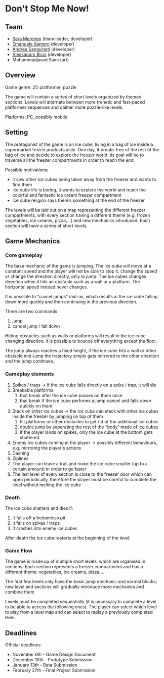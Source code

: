 # Don't Stop Me Now! #

## Team ##
- [Sara Merengo](https://github.com/SaraMerengo) (team leader, developer)
- [Emanuele Santoro](https://github.com/emanuelesantoro) (developer)
- [Andrea Sanguineti](https://github.com/AndreaNeti) (developer)
- [Alessandro Ricci](https://github.com/alessandro-ricci-16) (developer)
- Mohammadjavad Sami (art)

## Overview ##
Game genre: 2D platformer, puzzle

The game will contain a series of short levels organized by themed sections. Levels will alternate between more frenetic and fast-paced platformer sequences and calmer more puzzle-like levels.

Platforms: PC, possibly mobile

## Setting ##
The protagonist of the game is an ice cube, living in a bag of ice inside a supermarket frozen products aisle. One day, it breaks free of the rest of the bag of ice and decide to explore the freezer world: its goal will be to traverse all the freezer compartments in order to reach the end.

Possible motivations:
- it saw other ice cubes being taken away from the freezer and wants to find them
- ice cube life is boring, it wants to explore the world and reach the colorful and fantastic ice cream freezer compartment
- ice cube religion says there’s something at the end of the freezer

The levels will be laid out on a map representing the different freezer compartments, with every section having a different theme (e.g. frozen vegetables, ice creams, pizza,…) and new mechanics introduced. Each section will have a series of short levels.

## Game Mechanics ##

### Core gameplay ###

The base mechanic of the game is jumping. The ice cube will move at a constant speed and the player will not be able to stop it, change the speed or change the direction directly, only to jump. The ice cubes changes direction when it hits an obstacle such as a wall or a platform. The horizontal speed instead never changes.

It is possible to “cancel jumps” mid-air, which results in the ice cube falling down more quickly and then continuing in the previous direction.

There are two commands:
1. jump
2. cancel jump / fall down

Hitting obstacles such as walls or platforms will result in the ice cube changing direction. It is possible to bounce off everything except the floor.

The jump always reaches a fixed height, if the ice cube hits a wall or other obstacle mid-jump the trajectory simply gets mirrored to the other direction and the jump continues.

### Gameplay elements ###
1. Spikes / traps → if the ice cube falls directly on a spike / trap, it will die
2. Breakable platforms
    1. that break after the ice cube passes on them once
    2. that break if the ice cube performs a jump cancel and falls down quickly on them
3. Stack on other ice cubes → the ice cube can stack with other ice cubes inside the freezer by jumping on top of them
    1. hit platforms or other obstacles to get rid of the additional ice cubes
    2. double jump by separating the rest of the “body” made of ice cubes
    3. if the player lands on spikes, only the ice cube at the bottom gets shattered
4. Enemy ice cubes coming at the player → possibly different behaviours, e.g. mirroring the player's actions
5. Dashing
6. Ziplines
7. The player can leave a trail and make the ice cube smaller (up to a certain amount) in order to go faster
8. The last level of every section is close to the freezer door which can open periodically, therefore the player must be careful to complete the level without melting the ice cube

### Death ###

The ice cube shatters and dies if:
1. It falls off a bottomless pit
2. It falls on spikes / traps
3. It crashes into enemy ice cubes

After death the ice cube restarts at the beginning of the level.

### Game Flow ###

The game is made up of multiple short levels, which are organised in sections. Each section represents a freezer compartment and has a different theme: vegetables, ice creams, pizza,...

The first few levels only have the basic jump mechanic and normal blocks; new level and sections will gradually introduce more mechanics and combine them. 

Levels must be completed sequentially (it is necessary to complete a level to be able to access the following ones). The player can select which level to play from a level map and can select to replay a previously completed level.


## Deadlines ##

Official deadlines:
- November 6th - Game Design Document
- December 10th - Prototype Submission
- January 13th - Beta Submission
- February 27th - Final Project Submission
